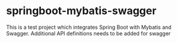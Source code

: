# springboot-mybatis-swagger
This is a test project which integrates Spring Boot with Mybatis and Swagger. Additional API definitions needs to be added for swagger
